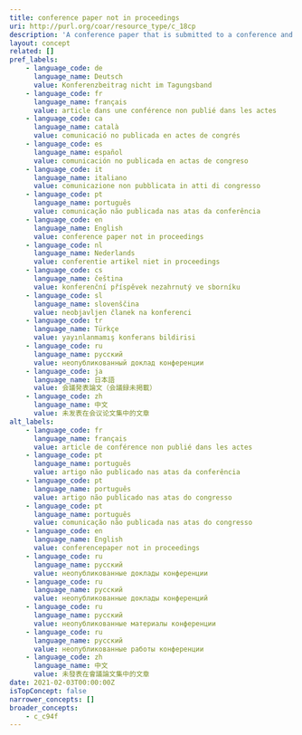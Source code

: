 ```yaml
---
title: conference paper not in proceedings
uri: http://purl.org/coar/resource_type/c_18cp
description: 'A conference paper that is submitted to a conference and presented to the audience. The conference paper is not published in proceedings. [Source: http://academia.stackexchange.com/questions/18349/difference-between-conference-paper-and-journal-paper ]'
layout: concept
related: []
pref_labels:
    - language_code: de
      language_name: Deutsch
      value: Konferenzbeitrag nicht im Tagungsband
    - language_code: fr
      language_name: français
      value: article dans une conférence non publié dans les actes
    - language_code: ca
      language_name: català
      value: comunicació no publicada en actes de congrés
    - language_code: es
      language_name: español
      value: comunicación no publicada en actas de congreso
    - language_code: it
      language_name: italiano
      value: comunicazione non pubblicata in atti di congresso
    - language_code: pt
      language_name: português
      value: comunicação não publicada nas atas da conferência
    - language_code: en
      language_name: English
      value: conference paper not in proceedings
    - language_code: nl
      language_name: Nederlands
      value: conferentie artikel niet in proceedings
    - language_code: cs
      language_name: čeština
      value: konferenční příspěvek nezahrnutý ve sborníku
    - language_code: sl
      language_name: slovenščina
      value: neobjavljen članek na konferenci
    - language_code: tr
      language_name: Türkçe
      value: yayınlanmamış konferans bildirisi
    - language_code: ru
      language_name: русский
      value: неопубликованный доклад конференции
    - language_code: ja
      language_name: 日本語
      value: 会議発表論文（会議録未掲載）
    - language_code: zh
      language_name: 中文
      value: 未发表在会议论文集中的文章
alt_labels:
    - language_code: fr
      language_name: français
      value: article de conférence non publié dans les actes
    - language_code: pt
      language_name: português
      value: artigo não publicado nas atas da conferência
    - language_code: pt
      language_name: português
      value: artigo não publicado nas atas do congresso
    - language_code: pt
      language_name: português
      value: comunicação não publicada nas atas do congresso
    - language_code: en
      language_name: English
      value: conferencepaper not in proceedings
    - language_code: ru
      language_name: русский
      value: неопубликованные доклады конференции
    - language_code: ru
      language_name: русский
      value: неопубликованные доклады конференций
    - language_code: ru
      language_name: русский
      value: неопубликованные материалы конференции
    - language_code: ru
      language_name: русский
      value: неопубликованные работы конференции
    - language_code: zh
      language_name: 中文
      value: 未發表在會議論文集中的文章
date: 2021-02-03T00:00:00Z
isTopConcept: false
narrower_concepts: []
broader_concepts:
    - c_c94f
---
```


